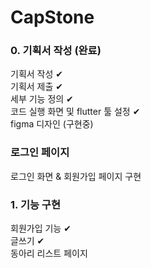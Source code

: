 # CapStone

### 0. 기획서 작성 (완료)
기획서 작성  ✔  
기획서 제출 ✔     
세부 기능 정의 ✔     
코드 실행 화면 및 flutter 툴 설정 ✔    
figma 디자인 (구현중)



### 로그인 페이지
로그인 화면 & 회원가입 페이지 구현       


### 1. 기능 구현

회원가입 기능 ✔    
글쓰기 ✔    
동아리 리스트 페이지     


